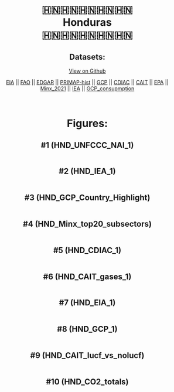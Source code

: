 
<center>
<h1 align="center">
🇭🇳🇭🇳🇭🇳🇭🇳🇭🇳
<br>
Honduras
<br>
🇭🇳🇭🇳🇭🇳🇭🇳🇭🇳
</h1>
<h2>Datasets:</h2>
<p><a href="https://github.com/dquintani/GreenhouseData/tree/master/country_data/HND_Honduras/data">View on Github</a>
<br></p><p><a href="data/HND_EIA.csv">EIA</a> || <a href="data/HND_FAO.csv">FAO</a> || <a href="data/HND_EDGAR.csv">EDGAR</a> || <a href="data/HND_PRIMAP-hist.csv">PRIMAP-hist</a> || <a href="data/HND_GCP.csv">GCP</a> || <a href="data/HND_CDIAC.csv">CDIAC</a> || <a href="data/HND_CAIT.csv">CAIT</a> || <a href="data/HND_EPA.csv">EPA</a> || <a href="data/HND_Minx_2021.csv">Minx_2021</a> || <a href="data/HND_IEA.csv">IEA</a> || <a href="data/HND_GCP_consupmption.csv">GCP_consupmption</a></p><p><br></p>
<h1>Figures:</h1><h2>#1 (HND_UNFCCC_NAI_1)</h2>
<p><img alt="" src="figures/HND_UNFCCC_NAI_1.png" /></p><h2>#2 (HND_IEA_1)</h2>
<p><img alt="" src="figures/HND_IEA_1.png" /></p><h2>#3 (HND_GCP_Country_Highlight)</h2>
<p><img alt="" src="figures/HND_GCP_Country_Highlight.png" /></p><h2>#4 (HND_Minx_top20_subsectors)</h2>
<p><img alt="" src="figures/HND_Minx_top20_subsectors.png" /></p><h2>#5 (HND_CDIAC_1)</h2>
<p><img alt="" src="figures/HND_CDIAC_1.png" /></p><h2>#6 (HND_CAIT_gases_1)</h2>
<p><img alt="" src="figures/HND_CAIT_gases_1.png" /></p><h2>#7 (HND_EIA_1)</h2>
<p><img alt="" src="figures/HND_EIA_1.png" /></p><h2>#8 (HND_GCP_1)</h2>
<p><img alt="" src="figures/HND_GCP_1.png" /></p><h2>#9 (HND_CAIT_lucf_vs_nolucf)</h2>
<p><img alt="" src="figures/HND_CAIT_lucf_vs_nolucf.png" /></p><h2>#10 (HND_CO2_totals)</h2>
<p><img alt="" src="figures/HND_CO2_totals.png" /></p>